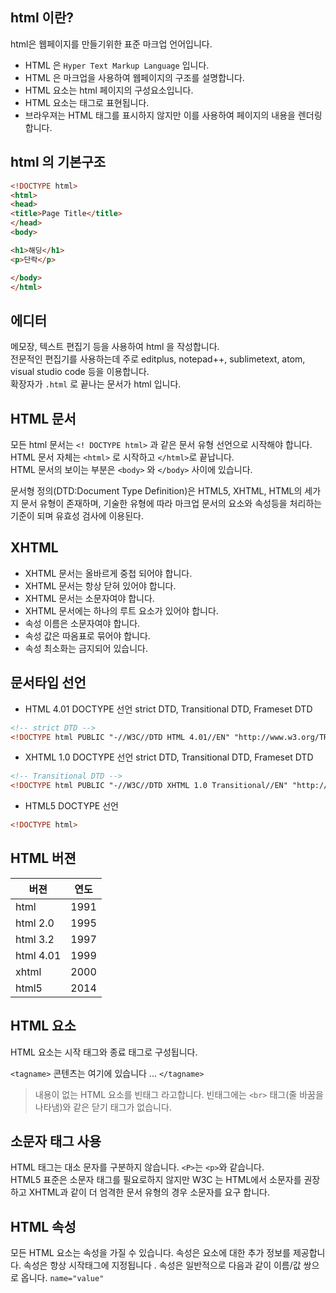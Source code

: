 ## html 이란?
html은 웹페이지를 만들기위한 표준 마크업 언어입니다.

- HTML 은 `Hyper Text Markup Language` 입니다.
- HTML 은 마크업을 사용하여 웹페이지의 구조를 설명합니다.
- HTML 요소는 html 페이지의 구성요소입니다.
- HTML 요소는 태그로 표현됩니다.
- 브라우져는 HTML 태그를 표시하지 않지만 이를 사용하여 페이지의 내용을 렌더링합니다.

## html 의 기본구조

```html
<!DOCTYPE html>
<html>
<head>
<title>Page Title</title>
</head>
<body>

<h1>해딩</h1>
<p>단락</p>

</body>
</html>
```

## 에디터

메모장, 텍스트 편집기 등을 사용하여 html 을 작성합니다.  
전문적인 편집기를 사용하는데 주로 editplus, notepad++, sublimetext, atom, visual studio code 등을 이용합니다.  
확장자가 `.html` 로 끝나는 문서가 html 입니다.


## HTML 문서
모든 html 문서는 `<! DOCTYPE html>` 과 같은 문서 유형 선언으로 시작해야 합니다.  
HTML 문서 자체는 `<html>` 로 시작하고 `</html>`로 끝납니다.  
HTML 문서의 보이는 부분은 `<body>` 와 `</body>` 사이에 있습니다.

문서형 정의(DTD:Document Type Definition)은 HTML5, XHTML, HTML의 세가지 문서 유형이 존재하며, 기술한 유형에 따라 마크업 문서의 요소와 속성등을 처리하는 기준이 되며 유효성 검사에 이용된다.

## XHTML

- XHTML 문서는 올바르게 중첩 되어야 합니다.
- XHTML 문서는 항상 닫혀 있어야 합니다.
- XHTML 문서는 소문자여야 합니다.
- XHTML 문서에는 하나의 루트 요소가 있어야 합니다.
- 속성 이름은 소문자여야 합니다.
- 속성 값은 따옴표로 묶어야 합니다.
- 속성 최소화는 금지되어 있습니다.

## 문서타입 선언

- HTML 4.01 DOCTYPE 선언
strict DTD, Transitional DTD, Frameset DTD

```html
<!-- strict DTD -->
<!DOCTYPE html PUBLIC "-//W3C//DTD HTML 4.01//EN" "http://www.w3.org/TR/html4/strict.dtd">
```

- XHTML 1.0 DOCTYPE 선언
strict DTD, Transitional DTD, Frameset DTD

```html
<!-- Transitional DTD -->
<!DOCTYPE html PUBLIC "-//W3C//DTD XHTML 1.0 Transitional//EN" "http://www.w3.org/TR/xhtml1-transitional.dtd">
```

- HTML5 DOCTYPE 선언

```html
<!DOCTYPE html>
```

## HTML 버젼

버젼 | 연도
----|-----
html | 1991
html 2.0 | 1995
html 3.2 | 1997
html 4.01 | 1999
xhtml | 2000
html5 | 2014

## HTML 요소

HTML 요소는 시작 태그와 종료 태그로 구성됩니다.

`<tagname>` 콘텐츠는 여기에 있습니다 ... `</tagname>`


> 내용이 없는 HTML 요소를 빈태그 라고합니다. 빈태그에는 `<br>` 태그(줄 바꿈을 나타냄)와 같은 닫기 태그가 없습니다.


## 소문자 태그 사용
HTML 태그는 대소 문자를 구분하지 않습니다. `<P>`는 `<p>`와 같습니다.  
HTML5 표준은 소문자 태그를 필요로하지 않지만 W3C 는 HTML에서 소문자를 권장하고 XHTML과 같이 더 엄격한 문서 유형의 경우 소문자를 요구 합니다.


## HTML 속성
모든 HTML 요소는 속성을 가질 수 있습니다.
속성은 요소에 대한 추가 정보를 제공합니다.
속성은 항상 시작태그에 지정됩니다 .
속성은 일반적으로 다음과 같이 이름/값 쌍으로 옵니다. `name="value"`


